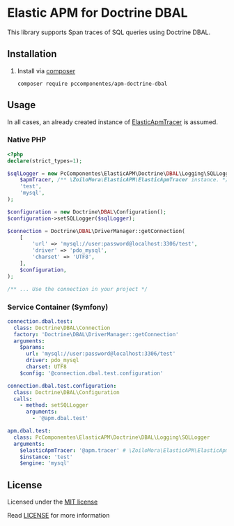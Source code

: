 # Elastic APM for Doctrine DBAL

This library supports Span traces of SQL queries using Doctrine DBAL.

## Installation

1) Install via [composer](https://getcomposer.org/)

    ```shell script
    composer require pccomponentes/apm-doctrine-dbal
    ```

## Usage

In all cases, an already created instance of [ElasticApmTracer](https://github.com/zoilomora/elastic-apm-agent-php) is assumed.

### Native PHP

```php
<?php
declare(strict_types=1);

$sqlLogger = new PcComponentes\ElasticAPM\Doctrine\DBAL\Logging\SQLLogger(
    $apmTracer, /** \ZoiloMora\ElasticAPM\ElasticApmTracer instance. */
    'test',
    'mysql',
);

$configuration = new Doctrine\DBAL\Configuration();
$configuration->setSQLLogger($sqlLogger);

$connection = Doctrine\DBAL\DriverManager::getConnection(
    [
        'url' => 'mysql://user:password@localhost:3306/test',
        'driver' => 'pdo_mysql',
        'charset' => 'UTF8',
    ],
    $configuration,
);

/** ... Use the connection in your project */
```

### Service Container (Symfony)

```yaml
connection.dbal.test:
  class: Doctrine\DBAL\Connection
  factory: 'Doctrine\DBAL\DriverManager::getConnection'
  arguments:
    $params:
      url: 'mysql://user:password@localhost:3306/test'
      driver: pdo_mysql
      charset: UTF8
    $config: '@connection.dbal.test.configuration'

connection.dbal.test.configuration:
  class: Doctrine\DBAL\Configuration
  calls:
    - method: setSQLLogger
      arguments:
        - '@apm.dbal.test'

apm.dbal.test:
  class: PcComponentes\ElasticAPM\Doctrine\DBAL\Logging\SQLLogger
  arguments:
    $elasticApmTracer: '@apm.tracer' # \ZoiloMora\ElasticAPM\ElasticApmTracer instance.
    $instance: 'test'
    $engine: 'mysql'
```

## License
Licensed under the [MIT license](http://opensource.org/licenses/MIT)

Read [LICENSE](LICENSE) for more information
